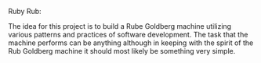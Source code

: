 Ruby Rub:

The idea for this project is to build a Rube Goldberg machine utilizing
various patterns and practices of software development.  The task that the machine
performs can be anything although in keeping with the spirit of the Rub Goldberg machine it
should most likely be something very simple.
